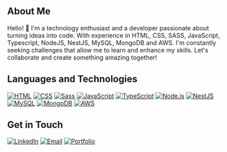 ## About Me

Hello! 👋 I'm a technology enthusiast and a developer passionate about turning ideas into code. With experience in HTML, CSS, SASS, JavaScript, Typescript, NodeJS, NestJS, MySQL, MongoDB and AWS. I'm constantly seeking challenges that allow me to learn and enhance my skills. Let's collaborate and create something amazing together!

## Languages and Technologies

[![HTML](https://img.shields.io/badge/-HTML-E34F26?style=flat&logo=html5&logoColor=white)](https://www.w3.org/html/) [![CSS](https://img.shields.io/badge/-CSS-1572B6?style=flat&logo=css3&logoColor=white)](https://www.w3.org/Style/CSS/) [![Sass](https://img.shields.io/badge/-Sass-CC6699?style=flat&logo=sass&logoColor=white)](https://sass-lang.com/) [![JavaScript](https://img.shields.io/badge/-JavaScript-F7DF1E?style=flat&logo=javascript&logoColor=black)](https://developer.mozilla.org/en-US/docs/Web/JavaScript) [![TypeScript](https://img.shields.io/badge/-TypeScript-007ACC?style=flat&logo=typescript&logoColor=white)](https://www.typescriptlang.org/) [![Node.js](https://img.shields.io/badge/-Node.js-339933?style=flat&logo=node.js&logoColor=white)](https://nodejs.org/) [![NestJS](https://img.shields.io/badge/-NestJS-E0234E?style=flat&logo=nestjs&logoColor=white)](https://nestjs.com/) [![MySQL](https://img.shields.io/badge/-MySQL-4479A1?style=flat&logo=mysql&logoColor=white)](https://www.mysql.com/) [![MongoDB](https://img.shields.io/badge/-MongoDB-47A248?style=flat&logo=mongodb&logoColor=white)](https://www.mongodb.com/) [![AWS](https://img.shields.io/badge/-AWS-232F3E?style=flat&logo=amazon-aws&logoColor=white)](https://aws.amazon.com/)

## Get in Touch

[![LinkedIn](https://img.shields.io/badge/-LinkedIn-0077B5?style=flat&logo=linkedin&logoColor=white)](https://www.linkedin.com/in/eric-sampaio-dev/) [![Email](https://img.shields.io/badge/Email-%20-ff69b4?style=flat&logo=mail.ru&logoColor=white)](mailto:devericsampaio@proton.me) [![Portfolio](https://img.shields.io/badge/Portfolio-%20-9cf?style=flat&logo=portfolio&logoColor=white)](https://seuportfolio.com)
